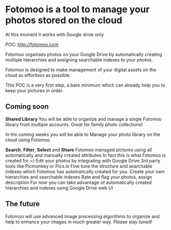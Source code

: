 # Fotomoo is a tool to manage your photos stored on the cloud
At this moment it works with Google drive only

POC: http://fotomoo.com

Fotomoo organises photos on your Google Drive by automatically creating multiple hierarchies and assigning searchable indexes to your photos.

Fotomoo is designed to make management of your digital assets on the cloud as effortless as possible.

This POC is a very first step, a bare minimum which can already help you to keep your pictures in order.


## Coming soon

__Shared Library__ You will be able to organize and manage a single Fotomoo library from multiple accounts. Great for family photo collections!

In the coming weeks you will be able to Manage your photo library on the cloud using Fotomoo.

__Search__, __Filter__, __Select__ and __Share__ Fotomoo
managed pictures using all automatically and manually created attributes
In fact this is what Fotomoo is created for =)
Edit your photos by integrating with Google Drive 3rd party tools like Picmonkey or Pics.io
Fine tune the structure and searchable indexes which Fotomoo has automatically created for you.
Create your own hierarchies and searchable indexes
Rate and flag your photos, assign description
For now you can take advantage of automatically created hierarchies and indexes using Google Drive web UI

## The future

Fotomoo will use advanced image processing algorithms to organize and help to enhance your images in much greater way. Please stay tuned!
